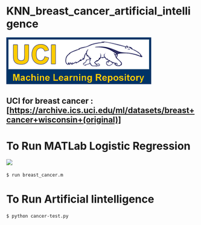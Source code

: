 # KNN_breast_cancer_artificial_intelligence

 ![](logo-UCI.gif)
## UCI for breast cancer : [https://archive.ics.uci.edu/ml/datasets/breast+cancer+wisconsin+(original)]
 
# To Run MATLab Logistic Regression
![](matlab_değerleri_Lojistik_Regresyon.png)
 ```sh
$ run breast_cancer.m
```
# To Run Artificial Iintelligence
 ```sh
$ python cancer-test.py
```
